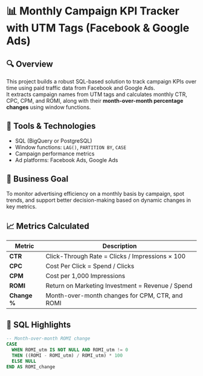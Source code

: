 # 📊 Monthly Campaign KPI Tracker with UTM Tags (Facebook & Google Ads)

## 🔍 Overview
This project builds a robust SQL-based solution to track campaign KPIs over time using paid traffic data from Facebook and Google Ads.  
It extracts campaign names from UTM tags and calculates monthly CTR, CPC, CPM, and ROMI, along with their **month-over-month percentage changes** using window functions.

## 🧰 Tools & Technologies
- SQL (BigQuery or PostgreSQL)
- Window functions: `LAG()`, `PARTITION BY`, `CASE`
- Campaign performance metrics
- Ad platforms: Facebook Ads, Google Ads

## 🎯 Business Goal
To monitor advertising efficiency on a monthly basis by campaign, spot trends, and support better decision-making based on dynamic changes in key metrics.

## 📈 Metrics Calculated
| Metric | Description |
|--------|-------------|
| **CTR** | Click-Through Rate = Clicks / Impressions × 100 |
| **CPC** | Cost Per Click = Spend / Clicks |
| **CPM** | Cost per 1,000 Impressions |
| **ROMI** | Return on Marketing Investment = Revenue / Spend |
| **Change %** | Month-over-month changes for CPM, CTR, and ROMI |

## 🧪 SQL Highlights
```sql
-- Month-over-month ROMI change
CASE 
  WHEN ROMI_utm IS NOT NULL AND ROMI_utm != 0 
  THEN ((ROMI - ROMI_utm) / ROMI_utm) * 100 
  ELSE NULL 
END AS ROMI_change
